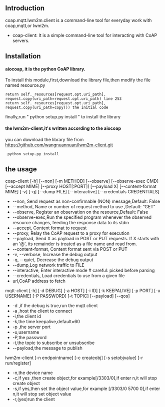 
## Introduction
coap.mqtt.lwm2m.client is a command-line tool for everyday work with coap,mqtt,or lwm2m.

 - coap-client: It is a simple command-line tool for interacting with CoAP servers.

## Installation

#### aiocoap, it is the python CoAP library.
 To install this module,first,download the library file,then modify the file named resource.py
   
    return self._resources[request.opt.uri_path], request.copy(uri_path=request.opt.uri_path) line 253
    return self._resources[request.opt.uri_path], request.copy(uri_path=copy()) the initial code
    
finally,run " python setup.py install " to install the library
    
#### the lwm2m-client,it's written according to the aiocoap 
you can download the library file from https://github.com/wangnuannuan/lwm2m-client.git

     python setup.py install

## the usage
coap-client [-h] [--non] [-m METHOD] [--observe] [--observe-exec CMD]
                   [--accept MIME] [--proxy HOST[:PORT]] [--payload X]
                   [--content-format MIME] [-v] [-q] [--dump FILE]
                   [--interactive] [--credentials CREDENTIALS]

- --non, Send request as non-confirmable (NON) message,Default: False
- --method, Name or number of request method to use ,Default: “GET”
- --observe, Register an observation on the resource,Default: False
- --observe-exec,Run the specified program whenever the observed resource changes, feeding the response data to its stdin
- --accept, Content format to request
- --proxy, Relay the CoAP request to a proxy for execution
- --payload, Send X as payload in POST or PUT requests. If X starts with an '@', its remainder is treated as a file name and read from.
- --content-format, Content format sent via POST or PUT
- -v, --verbose, Increase the debug output
- -q, --quiet, Decrease the debug output
- --dump,Log network traffic to FILE
- --interactive, Enter interactive mode # careful: picked before parsing
- --credentials, Load credentials to use from a given file
- url,CoAP address to fetch
    
    
mqtt-client [-h] [-d DEBUG] [-a HOST] [-i ID] [-k KEEPALIVE] [-p PORT]
                   [-u USERNAME] [-P PASSWORD] [-t TOPIC] [--payload] [--qos]

- -d ,if the debug is true,run the mqtt client
- -a ,host the client to connect 
- -i,the client id
- -k,the time keepalive,default=60
- -p ,the server port
- -u,username
- -P,the password
- -t,the topic to subscribe or unsubscribe
- --payload,the message to publish


lwm2m-client [-n endpointname] [-c createobj] [-s setobjvalue] [-r run/register]

- -n,the device name
- -c,if yes ,then create object,for example[/3303/0],if enter n,it will stop create object
- -s,if yes,then set the object value,for example [/3303/0 5700 0],if enter n,it will stop set object value
- -r,(yes)run the client

